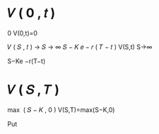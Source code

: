 𝑉
(
0
,
𝑡
)
=
0
V(0,t)=0

𝑉
(
𝑆
,
𝑡
)
→
𝑆
→
∞
𝑆
−
𝐾
𝑒
−
𝑟
(
𝑇
−
𝑡
)
V(S,t)
S→∞
	​

S−Ke
−r(T−t)

𝑉
(
𝑆
,
𝑇
)
=
max
⁡
(
𝑆
−
𝐾
,
0
)
V(S,T)=max(S−K,0)

Put
